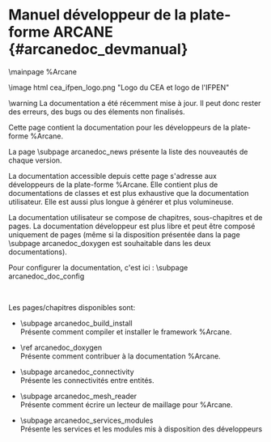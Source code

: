 # Manuel développeur de la plate-forme ARCANE {#arcanedoc_devmanual}

\mainpage %Arcane

\image html cea_ifpen_logo.png "Logo du CEA et logo de l'IFPEN"

\warning La documentation a été récemment mise à jour. Il peut donc rester
des erreurs, des bugs ou des élements non finalisés.

Cette page contient la documentation pour les développeurs de la plate-forme %Arcane.

La page \subpage arcanedoc_news présente la liste des nouveautés de chaque version.

La documentation accessible depuis cette page s'adresse aux développeurs de la 
plate-forme %Arcane. Elle contient plus de documentations de classes et est plus
exhaustive que la documentation utilisateur. Elle est aussi plus longue à générer
et plus volumineuse.

La documentation utilisateur se compose de chapitres, sous-chapitres et de pages.
La documentation développeur est plus libre et peut être composé uniquement de pages
(même si la disposition présentée dans la page \subpage arcanedoc_doxygen est souhaitable
dans les deux documentations).

Pour configurer la documentation, c'est ici : \subpage arcanedoc_doc_config

<br>

Les pages/chapitres disponibles sont:

- \subpage arcanedoc_build_install <br>
  Présente comment compiler et installer le framework %Arcane.

- \ref arcanedoc_doxygen <br>
  Présente comment contribuer à la documentation %Arcane.

- \subpage arcanedoc_connectivity <br>
  Présente les connectivités entre entités.

- \subpage arcanedoc_mesh_reader <br>
  Présente comment écrire un lecteur de maillage pour %Arcane.

- \subpage arcanedoc_services_modules <br>
  Présente les services et les modules mis à disposition des développeurs
